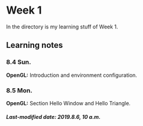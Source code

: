 # Week 1

In the directory is my learning stuff of  Week 1.

## Learning notes

### 8.4 Sun.

**OpenGL:** Introduction and environment configuration.

### 8.5 Mon.

**OpenGL:** Section Hello Window and Hello Triangle.

##### Last-modified date: 2019.8.6, 10 a.m.
